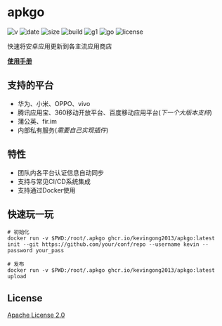 # apkgo

![v](https://img.shields.io/docker/v/kevingong2013/apkgo?arch=amd64&sort=date&style=flat-square) ![date](https://img.shields.io/github/release-date/kevingong2013/apkgo?style=flat-square) ![size](https://img.shields.io/docker/image-size/kevingong2013/apkgo?sort=semver&style=flat-square) ![build](https://img.shields.io/github/actions/workflow/status/kevingong2013/apkgo/release.yml?style=flat-square) ![g1](https://img.shields.io/github/go-mod/go-version/kevingong2013/apkgo?style=flat-square) ![go](https://img.shields.io/github/languages/top/kevingong2013/apkgo?style=flat-square) ![license](https://img.shields.io/github/license/kevingong2013/apkgo?style=flat-square)

快速将安卓应用更新到各主流应用商店

**[使用手册](https://apkgo.com.cn)**

## 支持的平台

- 华为、小米、OPPO、vivo
- 腾讯应用宝、360移动开放平台、百度移动应用平台(*下一个大版本支持*)
- 蒲公英、fir.im
- 内部私有服务(*需要自己实现插件*)

## 特性

- 团队内各平台认证信息自动同步
- 支持与常见CI/CD系统集成
- 支持通过Docker使用

## 快速玩一玩

```shell
# 初始化
docker run -v $PWD:/root/.apkgo ghcr.io/kevingong2013/apkgo:latest init --git https://github.com/your/conf/repo --username kevin --password your_pass

# 发布
docker run -v $PWD:/root/.apkgo ghcr.io/kevingong2013/apkgo:latest upload
```

## License

[Apache License 2.0](./LICENSE)
